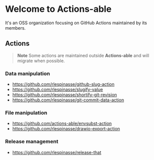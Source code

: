 # Welcome to **Actions-able**

It's an OSS organization focusing on GitHub Actions maintained by its members.

## Actions

> **Note** Some actions are maintained outside **Actions-able** and will migrate when possible.

### Data manipulation

- <https://github.com/rlespinasse/github-slug-action>
- <https://github.com/rlespinasse/slugify-value>
- <https://github.com/rlespinasse/shortify-git-revision>
- <https://github.com/rlespinasse/git-commit-data-action>

### File manipulation

- <https://github.com/actions-able/envsubst-action>
- <https://github.com/rlespinasse/drawio-export-action>

### Release management

- <https://github.com/rlespinasse/release-that>
